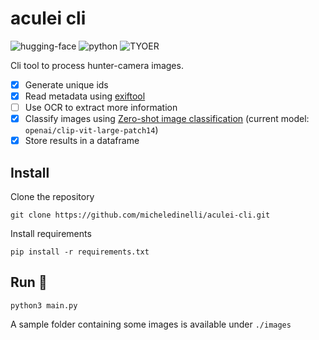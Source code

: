 # aculei cli

![hugging-face](https://img.shields.io/badge/Hugging%20Face-FFD21E.svg?style=plain&logo=Hugging-Face&logoColor=black)
![python](https://img.shields.io/badge/Python-3776AB.svg?style=plain&logo=Python&logoColor=white)
![TYOER](https://img.shields.io/badge/Typer-000000.svg?style=plaine&logo=Typer&logoColor=white)

Cli tool to process hunter-camera images.

- [x] Generate unique ids
- [x] Read metadata using [exiftool](https://exiftool.org/)
- [ ] Use OCR to extract more information
- [x] Classify images using [Zero-shot image classification](https://huggingface.co/docs/transformers/tasks/zero_shot_image_classification) (current model: `openai/clip-vit-large-patch14`)
- [x] Store results in a dataframe

## Install

Clone the repository

```console
git clone https://github.com/micheledinelli/aculei-cli.git
```

Install requirements

```console
pip install -r requirements.txt
```

## Run 🚀

```console
python3 main.py
```

A sample folder containing some images is available under `./images`

